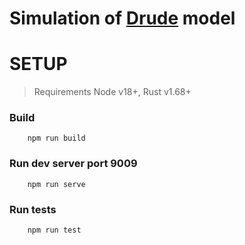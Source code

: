 # Simulation of [Drude](https://en.wikipedia.org/wiki/Drude_model) model

# SETUP

> Requirements Node v18+, Rust v1.68+
### Build
```
    npm run build
```

### Run dev server port **9009**
```
    npm run serve
```


### Run tests
```
    npm run test
```
